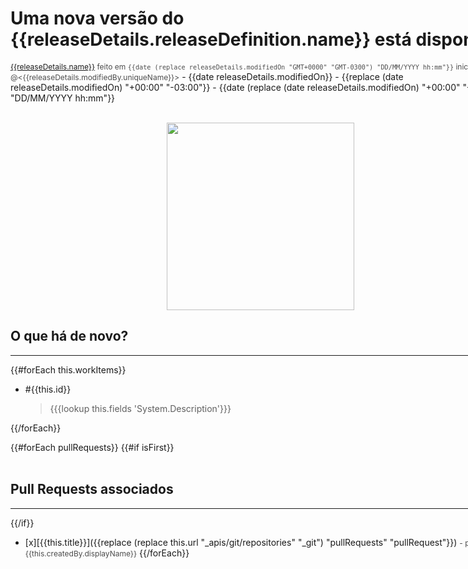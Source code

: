 <div style="margin: auto; width: 800px;">

# Uma nova versão do {{releaseDetails.releaseDefinition.name}} está disponível 
<span style="color: rgba(0,0,0,0.7); font-size: 12px">[{{releaseDetails.name}}]({{releaseDetails._links.web.href}}) feito em `{{date (replace releaseDetails.modifiedOn "GMT+0000" "GMT-0300") "DD/MM/YYYY hh:mm"}}`  iniciado por @<{{releaseDetails.modifiedBy.uniqueName}}></span> - {{date releaseDetails.modifiedOn}} - {{replace (date releaseDetails.modifiedOn) "+00:00" "-03:00"}} - {{date (replace (date releaseDetails.modifiedOn) "+00:00" "-03:00") "DD/MM/YYYY hh:mm"}}
<br></br>
<center><img src="/nibogestao/4da38e96-7ba2-427c-9275-c3b3eb682469/_apis/git/repositories/4f4e3e2a-7418-430b-81c9-bb53fae05532/Items?path=%2F.attachments%2Ffoguete-ec407c13-76b1-41a5-a0cc-6cdd1498e981.jpg&download=false&resolveLfs=true&%24format=octetStream&api-version=5.0-preview.1&sanitize=true&versionDescriptor.version=wikiMaster" width="300" /></center>

## O que há de novo?
-----------
{{#forEach this.workItems}}
   - #{{this.id}}
      >
      > {{{lookup this.fields 'System.Description'}}}
      >
{{/forEach}} 

{{#forEach pullRequests}}
{{#if isFirst}}
<br></br>
## Pull Requests associados
-----------
{{/if}}
- [x][{{this.title}}]({{replace (replace this.url "_apis/git/repositories" "_git") "pullRequests" "pullRequest"}}) <span style="color: rgba(0,0,0,0.7); font-size: 12px">- por {{this.createdBy.displayName}}</span>
{{/forEach}}
</div>
